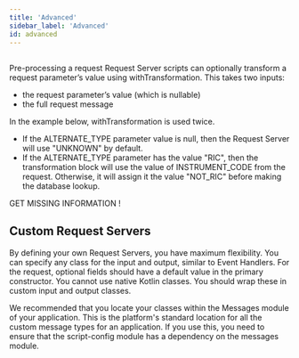 ```yaml
---
title: 'Advanced'
sidebar_label: 'Advanced'
id: advanced
---
```



##
Pre-processing a request
Request Server scripts can optionally transform a request parameter’s value using withTransformation. This takes two inputs:

- the request parameter’s value (which is nullable)
- the full request message

In the example below, withTransformation is used twice.

- If the ALTERNATE_TYPE parameter value is null, then the Request Server will use "UNKNOWN" by default.
- If the ALTERNATE_TYPE parameter has the value "RIC", then the transformation block will use the value of INSTRUMENT_CODE from the request. Otherwise, it will assign it the value "NOT_RIC" before making the database lookup.

GET MISSING INFORMATION !

## Custom Request Servers
By defining your own Request Servers, you have maximum flexibility. You can specify any class for the input and output, similar to Event Handlers. For the request, optional fields should have a default value in the primary constructor. You cannot use native Kotlin classes. You should wrap these in custom input and output classes.

We recommended that you locate your classes within the Messages module of your application. This is the platform's standard location for all the custom message types for an application. If you use this, you need to ensure that the script-config module has a dependency on the messages module.
